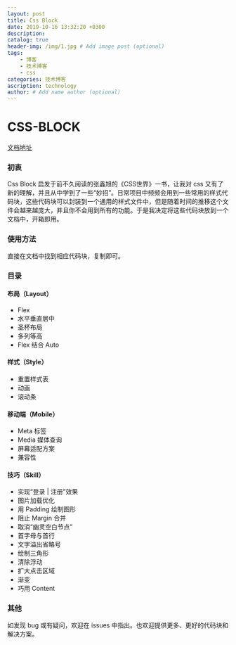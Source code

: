 ```yaml
---
layout: post
title: Css Block
date: 2019-10-16 13:32:20 +0300
description: 
catalog: true
header-img: /img/1.jpg # Add image post (optional)
tags: 
    - 博客
    - 技术博客
    - css
categories: 技术博客
ascription: technology
author: # Add name author (optional)
---
```


# CSS-BLOCK

[文档地址](https://mescalchuan.github.io/css-block)

### 初衷

Css Block 启发于前不久阅读的张鑫旭的《CSS世界》一书，让我对 css 又有了新的理解，并且从中学到了一些“妙招”。日常项目中频频会用到一些常用的样式代码块，这些代码块可以封装到一个通用的样式文件中，但是随着时间的推移这个文件会越来越庞大，并且你不会用到所有的功能。于是我决定将这些代码块放到一个文档中，开箱即用。

### 使用方法

直接在文档中找到相应代码块，复制即可。

### 目录

#### 布局（Layout）
  * Flex
  * 水平垂直居中
  * 圣杯布局
  * 多列等高
  * Flex 结合 Auto

#### 样式（Style）
  * 重置样式表
  * 动画
  * 滚动条

#### 移动端（Mobile）
  * Meta 标签
  * Media 媒体查询
  * 屏幕适配方案
  * 兼容性

#### 技巧（Skill）
  * 实现“登录 | 注册”效果
  * 图片加载优化
  * 用 Padding 绘制图形
  * 阻止 Margin 合并
  * 取消“幽灵空白节点”
  * 首字母与首行
  * 文字溢出省略号
  * 绘制三角形
  * 清除浮动
  * 扩大点击区域
  * 渐变
  * 巧用 Content

### 其他
 如发现 bug 或有疑问，欢迎在 issues 中指出。也欢迎提供更多、更好的代码块和解决方案。
